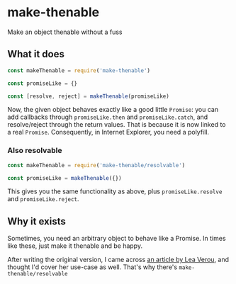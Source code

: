 # make-thenable
Make an object thenable without a fuss

## What it does
```js
const makeThenable = require('make-thenable')

const promiseLike = {}

const [resolve, reject] = makeThenable(promiseLike)
```

Now, the given object behaves exactly like a good little `Promise`: you can add callbacks through `promiseLike.then` and `promiseLike.catch`, and resolve/reject through the return values.
That is because it is now linked to a real `Promise`. Consequently, in Internet Explorer, you need a polyfill.

### Also resolvable
```js
const makeThenable = require('make-thenable/resolvable')

const promiseLike = makeThenable({})
```

This gives you the same functionality as above, plus `promiseLike.resolve` and `promiseLike.reject`.

## Why it exists
Sometimes, you need an arbitrary object to behave like a Promise. In times like these, just make it thenable and be happy.

After writing the original version, I came across
[an article by Lea Verou](http://lea.verou.me/2016/12/resolve-promises-externally-with-this-one-weird-trick/),
and thought I'd cover her use-case as well.
That's why there's `make-thenable/resolvable`
